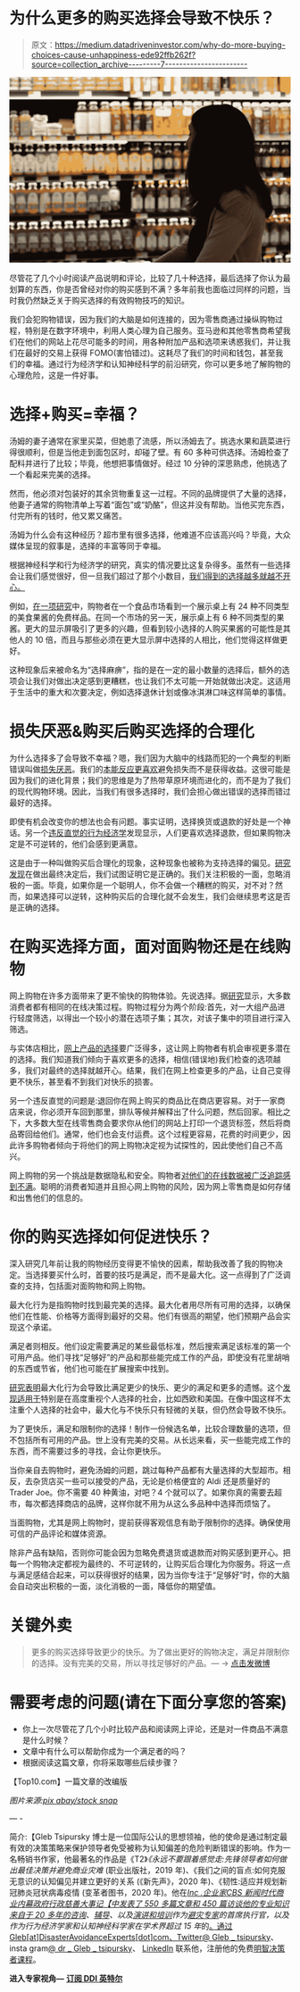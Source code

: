 # 为什么更多的购买选择会导致不快乐？

> 原文：<https://medium.datadriveninvestor.com/why-do-more-buying-choices-cause-unhappiness-ede92ffb262f?source=collection_archive---------7----------------------->

![](img/58b7e475d57746e224fc127850426bad.png)

尽管花了几个小时阅读产品说明和评论，比较了几十种选择，最后选择了你认为最划算的东西，你是否曾经对你的购买感到不满？多年前我也面临过同样的问题，当时我仍然缺乏关于购买选择的有效购物技巧的知识。

我们会犯购物错误，因为我们的大脑是如何连接的，因为零售商通过操纵购物过程，特别是在数字环境中，利用人类心理为自己服务。亚马逊和其他零售商希望我们在他们的网站上花尽可能多的时间，用各种附加产品和选项来诱惑我们，并让我们在最好的交易上获得 FOMO(害怕错过)。这耗尽了我们的时间和钱包，甚至我们的幸福。通过行为经济学和认知神经科学的前沿研究，你可以更多地了解购物的心理危险，这是一件好事。

# 选择+购买=幸福？

汤姆的妻子通常在家里买菜，但她患了流感，所以汤姆去了。挑选水果和蔬菜进行得很顺利，但是当他走到面包区时，却碰了壁。有 60 多种可供选择。汤姆检查了配料并进行了比较；毕竟，他想把事情做好。经过 10 分钟的深思熟虑，他挑选了一个看起来完美的选择。

然而，他必须对包装好的其余货物重复这一过程。不同的品牌提供了大量的选择，他妻子通常的购物清单上写着“面包”或“奶酪”，但这并没有帮助。当他买完东西，付完所有的钱时，他又累又痛苦。

汤姆为什么会有这种经历？超市里有很多选择，他难道不应该高兴吗？毕竟，大众媒体呈现的叙事是，选择的丰富等同于幸福。

根据神经科学和行为经济学的研究，真实的情况要比这复杂得多。虽然有一些选择会让我们感觉很好，但一旦我们超过了那个小数目，[我们得到的选择越多就越不开心。](https://hbr.org/2006/06/more-isnt-always-better)

例如，[在一项研究](https://psycnet.apa.org/buy/2000-16701-012)中，购物者在一个食品市场看到一个展示桌上有 24 种不同类型的美食果酱的免费样品。在同一个市场的另一天，展示桌上有 6 种不同类型的果酱。更大的显示屏吸引了更多的兴趣，但看到较小选择的人购买果酱的可能性是其他人的 10 倍，而且与那些必须在更大显示屏中选择的人相比，他们觉得这样做更好。

这种现象后来被命名为“选择麻痹”，指的是在一定的最小数量的选择后，额外的选项会让我们对做出决定感到更糟糕，也让我们不太可能一开始就做出决定。这适用于生活中的重大和次要决定，例如选择退休计划或像冰淇淋口味这样简单的事情。

# 损失厌恶&购买后购买选择的合理化

为什么选择多了会导致不幸福？嗯，我们因为大脑中的线路而犯的一个典型的判断错误叫做[损失厌恶](https://academic.oup.com/qje/article-abstract/106/4/1039/1873382)。我们的[本能反应更喜欢](https://academic.oup.com/qje/article-abstract/106/4/1039/1873382)避免损失而不是获得收益。这很可能是因为我们的进化背景；我们的思维是为了热带草原环境而进化的，而不是为了我们的现代购物环境。因此，当我们有很多选择时，我们会担心做出错误的选择而错过最好的选择。

即使有机会改变你的想法也会有问题。事实证明，选择换货或退款的好处是一个神话。另一个[违反直觉的行为经济学](https://psycnet.apa.org/record/2004-13971-000)发现显示，人们更喜欢选择退款，但如果购物决定是不可逆转的，他们会感到更满意。

这是由于一种叫做购买后合理化的现象，这种现象也被称为支持选择的偏见。[研究发现](https://journals.sagepub.com/doi/abs/10.1111/1467-9280.00228)在做出最终决定后，我们试图证明它是正确的。我们关注积极的一面，忽略消极的一面。毕竟，如果你是一个聪明人，你不会做一个糟糕的购买，对不对？然而，如果选择可以逆转，这种购买后的合理化就不会发生，我们会继续思考这是否是正确的选择。

# 在购买选择方面，面对面购物还是在线购物

网上购物在许多方面带来了更不愉快的购物体验。先说选择。据[研究](https://aisel.aisnet.org/cgi/viewcontent.cgi?article=1433&context=amcis2002)显示，大多数消费者都有相同的在线决策过程。购物过程分为两个阶段:首先，对一大组产品进行轻度筛选，以得出一个较小的潜在选项子集；其次，对该子集中的项目进行深入筛选。

与实体店相比，[网上产品的选择](https://hbr.org/2011/12/the-future-of-shopping)要广泛得多，这让网上购物者有机会审视更多潜在的选择。我们知道我们倾向于喜欢更多的选择，相信(错误地)我们检查的选项越多，我们对最终的选择就越开心。结果，我们在网上检查更多的产品，让自己变得更不快乐，甚至看不到我们对快乐的损害。

另一个违反直觉的问题是:退回你在网上购买的商品比在商店更容易。对于一家商店来说，你必须开车回到那里，排队等候并解释出了什么问题，然后回家。相比之下，大多数大型在线零售商会要求你从他们的网站上打印一个退货标签，然后将商品寄回给他们。通常，他们也会支付运费。这个过程更容易，花费的时间更少，因此许多购物者倾向于将他们的网上购物决定视为试探性的，因此使他们自己不高兴。

网上购物的另一个挑战是数据隐私和安全。购物者[对他们的在线数据被广泛追踪感到不满](http://time.com/3581166/privacy-personal-data-report/)。聪明的消费者知道并且担心网上购物的风险，因为网上零售商是如何存储和出售他们的信息的。

# 你的购买选择如何促进快乐？

深入研究几年前让我的购物经历变得更不愉快的因素，帮助我改善了我的购物决定。当选择要买什么时，首要的技巧是满足，而不是最大化。这一点得到了广泛调查的支持，包括面对面购物和网上购物。

最大化行为是指购物时找到最完美的选择。最大化者用尽所有可用的选择，以确保他们在性能、价格等方面得到最好的交易。他们有很高的期望，他们预期产品会实现这个承诺。

满足者则相反。他们设定需要满足的某些最低标准，然后搜索满足该标准的第一个可用产品。他们寻找“足够好”的产品和那些能完成工作的产品，即使没有花里胡哨的东西或节省，他们也可能在扩展搜索中找到。

[研究表明](https://onlinelibrary.wiley.com/doi/abs/10.1002/bdm.647)最大化行为会导致比满足更少的快乐、更少的满足和更多的遗憾。这个[发现适用于](https://works.swarthmore.edu/fac-psychology/3/)特别是在高度重视个人选择的社会，比如西欧和美国。在像中国这样不太注重个人选择的社会中，最大化与不快乐只有轻微的关联，但仍然会导致不快乐。

为了更快乐，满足和限制你的选择！制作一份候选名单，比较合理数量的选项，但不包括所有可用的产品。世上没有完美的交易。从长远来看，买一些能完成工作的东西，而不需要过多的寻找，会让你更快乐。

当你亲自去购物时，避免汤姆的问题，跳过每种产品都有大量选择的大型超市。相反，去杂货店买一些可以接受的产品，无论是价格便宜的 Aldi 还是质量好的 Trader Joe。你不需要 40 种黄油，对吧？4 个就可以了。如果你真的需要去超市，每次都选择商店的品牌，这样你就不用为从这么多品种中选择而烦恼了。

当面购物，尤其是网上购物时，提前获得客观信息有助于限制你的选择。确保使用可信的产品评论和媒体资源。

除非产品有缺陷，否则你可能会因为忽略免费退货或退款而对购买感到更开心。把每一个购物决定都视为最终的、不可逆转的，让购买后合理化为你服务。将这一点与满足感结合起来，可以获得很好的结果，因为当你专注于“足够好”时，你的大脑会自动突出积极的一面，淡化消极的一面，降低你的期望值。

# 关键外卖

> 更多的购买选择导致更少的快乐。为了做出更好的购物决定，满足并限制你的选择。没有完美的交易，所以寻找足够好的产品。— -> [点击发微博](https://twitter.com/intent/tweet?url=https%3A%2F%2Fdisasteravoidanceexperts.com%2F%3Fp%3D5953&text=More%20buying%20choices%20lead%20to%20less%20happiness.%20To%20make%20better%20shopping%20decisions%2C%20satisfice%20and%20limit%20your%20options.%20There%20is%20no%20such%20thing%20as%20the%20perfect%20deal%2C%20so%20look%20for%20products%20that%20are%20good%20enough.&via=dr_gleb_tsipursky&related=dr_gleb_tsipursky)

# 需要考虑的问题(请在下面分享您的答案)

*   你上一次尽管花了几个小时比较产品和阅读网上评论，还是对一件商品不满意是什么时候？
*   文章中有什么可以帮助你成为一个满足者的吗？
*   根据阅读这篇文章，你将采取哪些后续步骤？

【Top10.com】一篇文章的改编版

*图片来源:*[*pix abay/stock snap*](https://pixabay.com/photos/shopping-bottle-woman-grocery-2411667/)

— -

简介:【Gleb Tsipursky 博士是一位国际公认的思想领袖，他的使命是通过制定最有效的决策策略来保护领导者免受被称为认知偏差的危险判断错误的影响。作为一名畅销书作家，他最著名的作品是《T2》*《永远不要跟着感觉走:先锋领导者如何做出最佳决策并避免商业灾难* (职业出版社，2019 年)、《我们之间的盲点:如何克服无意识的认知偏见并建立更好的关系 (《新先声》，2020 年)、《韧性:适应并规划新冠肺炎冠状病毒疫情 (变革者图书，2020 年)。他在[*Inc .*](https://www.inc.com/entrepreneurs-organization/a-behavioral-scientist-explains-why-your-swot-analysis-is-dangerously-flawed.html)[*企业家*](https://www.entrepreneur.com/article/348115)[*CBS 新闻*](https://www.cbsnews.com/video/study-says-taking-a-small-break-from-facebook-might-be-good-for-your-mental-health/)[*时代*](http://time.com/4257876/wounded-warrior-project-scandal/)[*商业内幕*](https://www.businessinsider.com/disaster-expert-companies-should-face-coronavirus-with-pessimism-2020-3)[*政府行政*](http://www.govexec.com/excellence/promising-practices/2017/03/heres-why-your-gut-instinct-wrong-work-and-how-know-when-it-isnt/136104/)[*慈善大事记【中发表了 550 多篇文章和 450 篇访谈他的专业知识来自于 20 多年的*](https://www.philanthropy.com/article/Opinion-Science-Shows/237890)*[咨询](https://disasteravoidanceexperts.com/consulting/)、[辅导](https://disasteravoidanceexperts.com/coaching/)、以及[演讲和培训](https://disasteravoidanceexperts.com/speaking/)作为[避灾专家](http://disasteravoidanceexperts.com/)的首席执行官，以及作为行为经济学家和认知神经科学家在学术界超过 15 年*的[。通过 Gleb[at]DisasterAvoidanceExperts[dot]com、Twitter](http://disasteravoidanceexperts.com/research)[@ Gleb _ tsipursky](https://twitter.com/Gleb_Tsipursky)、insta gram[@ dr _ Gleb _ tsipursky](https://www.instagram.com/dr_gleb_tsipursky/)、 [LinkedIn](https://www.linkedin.com/in/dr-gleb-tsipursky/) 联系他，注册他的免费[明智决策者课程](https://disasteravoidanceexperts.com/newsletter/)。

**进入专家视角—** [**订阅 DDI 英特尔**](https://datadriveninvestor.com/ddi-intel)